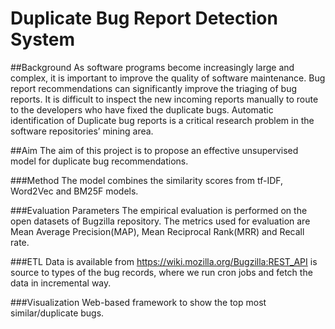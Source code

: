 # Duplicate Bug Report Detection System

##Background
As software programs become increasingly large and complex, it is important to improve the quality of software maintenance. Bug report recommendations can significantly improve the triaging of bug reports. It is difficult to inspect the new incoming reports manually to route to the developers who have fixed the duplicate bugs. Automatic identification of Duplicate bug reports is a critical research problem in the software repositories’ mining area.

##Aim
The aim of this project is to propose an effective unsupervised model for duplicate bug recommendations.

###Method
The model combines the similarity scores from tf-IDF, Word2Vec and BM25F models.

###Evaluation Parameters 
The empirical evaluation is performed on the open datasets of Bugzilla repository. The metrics used for evaluation are Mean Average Precision(MAP), Mean Reciprocal Rank(MRR) and Recall rate.

###ETL
Data is available from https://wiki.mozilla.org/Bugzilla:REST_API is source to types of the bug records, where we run cron jobs and fetch the data in incremental way. 

###Visualization
Web-based framework to show the top most similar/duplicate bugs.
